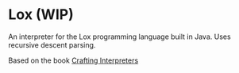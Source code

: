 # Lox (WIP)
An interpreter for the Lox programming language built in Java. Uses recursive descent parsing.

Based on the book [Crafting Interpreters](https://craftinginterpreters.com/)

